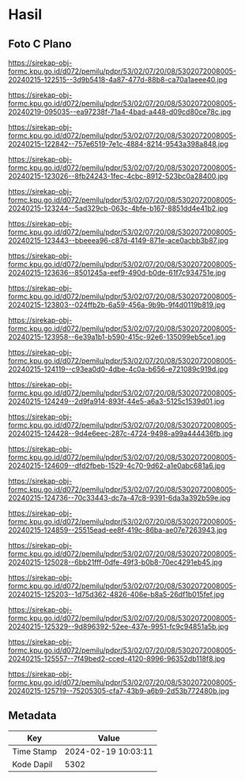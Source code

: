 # Hasil

## Foto C Plano

https://sirekap-obj-formc.kpu.go.id/d072/pemilu/pdpr/53/02/07/20/08/5302072008005-20240215-122515--3d9b5418-4a87-477d-88b8-ca70a1aeee40.jpg

https://sirekap-obj-formc.kpu.go.id/d072/pemilu/pdpr/53/02/07/20/08/5302072008005-20240219-095035--ea97238f-71a4-4bad-a448-d09cd80ce78c.jpg

https://sirekap-obj-formc.kpu.go.id/d072/pemilu/pdpr/53/02/07/20/08/5302072008005-20240215-122842--757e6519-7e1c-4884-8214-9543a398a848.jpg

https://sirekap-obj-formc.kpu.go.id/d072/pemilu/pdpr/53/02/07/20/08/5302072008005-20240215-123026--8fb24243-1fec-4cbc-8912-523bc0a28400.jpg

https://sirekap-obj-formc.kpu.go.id/d072/pemilu/pdpr/53/02/07/20/08/5302072008005-20240215-123244--5ad329cb-063c-4bfe-b167-8851dd4e41b2.jpg

https://sirekap-obj-formc.kpu.go.id/d072/pemilu/pdpr/53/02/07/20/08/5302072008005-20240215-123443--bbeeea96-c87d-4149-871e-ace0acbb3b87.jpg

https://sirekap-obj-formc.kpu.go.id/d072/pemilu/pdpr/53/02/07/20/08/5302072008005-20240215-123636--8501245a-eef9-490d-b0de-61f7c934751e.jpg

https://sirekap-obj-formc.kpu.go.id/d072/pemilu/pdpr/53/02/07/20/08/5302072008005-20240215-123803--024ffb2b-6a59-456a-9b9b-9f4d0119b819.jpg

https://sirekap-obj-formc.kpu.go.id/d072/pemilu/pdpr/53/02/07/20/08/5302072008005-20240215-123958--6e39a1b1-b590-415c-92e6-135099eb5ce1.jpg

https://sirekap-obj-formc.kpu.go.id/d072/pemilu/pdpr/53/02/07/20/08/5302072008005-20240215-124119--c93ea0d0-4dbe-4c0a-b656-e721089c919d.jpg

https://sirekap-obj-formc.kpu.go.id/d072/pemilu/pdpr/53/02/07/20/08/5302072008005-20240215-124249--2d9fa914-893f-44e5-a6a3-5125c1539d01.jpg

https://sirekap-obj-formc.kpu.go.id/d072/pemilu/pdpr/53/02/07/20/08/5302072008005-20240215-124428--9d4e6eec-287c-4724-9498-a99a444436fb.jpg

https://sirekap-obj-formc.kpu.go.id/d072/pemilu/pdpr/53/02/07/20/08/5302072008005-20240215-124609--dfd2fbeb-1529-4c70-9d62-a1e0abc681a6.jpg

https://sirekap-obj-formc.kpu.go.id/d072/pemilu/pdpr/53/02/07/20/08/5302072008005-20240215-124736--70c33443-dc7a-47c8-9391-6da3a392b59e.jpg

https://sirekap-obj-formc.kpu.go.id/d072/pemilu/pdpr/53/02/07/20/08/5302072008005-20240215-124859--25515ead-ee8f-419c-86ba-ae07e7263943.jpg

https://sirekap-obj-formc.kpu.go.id/d072/pemilu/pdpr/53/02/07/20/08/5302072008005-20240215-125028--6bb21fff-0dfe-49f3-b0b8-70ec4291eb45.jpg

https://sirekap-obj-formc.kpu.go.id/d072/pemilu/pdpr/53/02/07/20/08/5302072008005-20240215-125203--1d75d362-4826-406e-b8a5-26df1b015fef.jpg

https://sirekap-obj-formc.kpu.go.id/d072/pemilu/pdpr/53/02/07/20/08/5302072008005-20240215-125329--9d896392-52ee-437e-9951-fc9c94851a5b.jpg

https://sirekap-obj-formc.kpu.go.id/d072/pemilu/pdpr/53/02/07/20/08/5302072008005-20240215-125557--7f49bed2-cced-4120-8996-96352db118f8.jpg

https://sirekap-obj-formc.kpu.go.id/d072/pemilu/pdpr/53/02/07/20/08/5302072008005-20240215-125719--75205305-cfa7-43b9-a6b9-2d53b772480b.jpg


## Metadata

| Key        | Value               |
| ---------- | ------------------- |
| Time Stamp | 2024-02-19 10:03:11 |
| Kode Dapil | 5302                |



